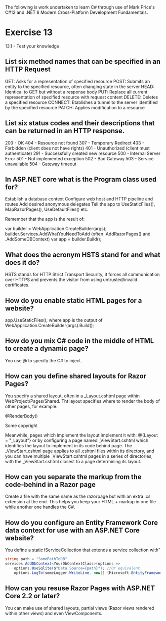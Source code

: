 The following is work undertaken to learn C# through use of Mark Price's C#12 and .NET 8 Modern Cross-Platform Development Fundamentals.  
# Exercise 13
13.1 - Test your knowledge

##  List six method names that can be specified in an HTTP Request
GET:  Asks for a representation of specified resource
POST: Submits an entity to the specified resource, often changing state in the server
HEAD: Identical to GET but without a response body
PUT: Replace all current representation of specified resource with request content
DELETE: Deletes a specified resource
CONNECT: Etablishes a tunnel to the server identified by the specified resource
PATCH: Applies modification to a resource

## List six status codes and their descriptions that can be returned in an HTTP response.
200 - OK
404 - Resource not found
307 - Temporary Redirect
403 - Forbidden (client does not have rights)
401 -  Unauthorized (client must authenticate)
291 - Successfully created new resource
500 - Internal Server Error
501 - Not implemented exception
502 - Bad Gateway
503 - Service unavailable
504 - Gateway timeout 
## In ASP.NET core what is the Program class used for?
Establish a database context
Configure web host and HTTP pipeline and routes
Add desired anonymous delegates
Tell the app to UseStaticFiles(), MapRazorPages(), UseDefaultFiles() etc.

Remember that the app is the result of:

var builder = WebApplication.CreateBuilder(args);
builder.Services.AddWhatYouNeedToAdd (often .AddRazorPages() and .AddSomeDBContext)
var app = builder.Build();
## What does the acronym HSTS stand for and what does it do?
HSTS stands for HTTP Strict Transport Security, it forces all communication over HTTPS
and prevents the visitor from using untrusted/invalid certificates. 
## How do you enable static HTML pages for a website?
app.UseStaticFiles();  where app is the output of WebApplication.CreateBuilder(args).Build();
## How do you mix C# code in the middle of HTML to create a dynamic page?
You use @ to specify the C# to inject. 
## How can you define shared layouts for Razor Pages?
You specify a shared layout, often in a _Layout.cshtml page within WebProject/Pages/Shared.
Tht layout specifies where to render the body of other pages, for example:
<body>
    <div class="container">
        @RenderBody()
    <footer><p>Some copyright</p></footer>    
    </div>
</body>

Meanwhile, pages which implement the layout implement it with:
@{Layout = "_Layout"} 
or by configuring a page named _ViewStart.cshtml which identifies the layout to implement in its code
behind page. The _ViewStart.cshtml page applies to all .cshtml files within its directory, and you can
have multiple _ViewStart.cshtml pages in a series of directories, with the _ViewStart.cshtml closest
to a page determining its layout.
## How can you separate the markup from the code-behind in a Razor page
Create a file with the same name as the razorpage but with an extra .cs extension at the end.
This helps you keep your HTML + markup in one file while another one handles the C#.

## How do you configure an Entity Framework Core data context for use with an ASP.NET Core website?
You define a static IServiceCollection that extends a service collection with"
```C#
string path = "SomePathToDB"
services.AddDbContext<YourDbContextClass>(options => 
    options.UseSqlite($"Data Source={path}"); //Or equivalent
    options.LogTo(someLogger.WriteLine, new[] {Microsoft.EntityFrameworkCore.Diagnostics.RelationalEventId.CommandExecuting}); 
```

## How can you resuse Razor Pages with ASP.NET Core 2.2 or later?
You can make use of shared layouts, partial views (Razor views rendered within other views) and even ViewComponents.